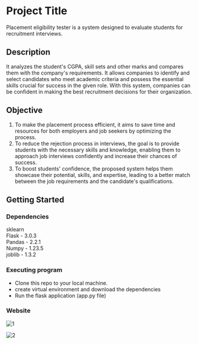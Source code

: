# Project Title

Placement eligibility tester is a system designed to evaluate students for recruitment interviews. 

## Description

It analyzes the student's CGPA, skill sets and other marks and compares them with the company's requirements. It allows companies to identify and select candidates who meet academic criteria and possess the essential skills crucial for success in the given role. With this system, companies can be confident in making the best recruitment decisions for their organization.

## Objective

1. To make the placement process efficient, it aims to save time and resources for both employers and job seekers by optimizing the process.
2. To reduce the rejection process in interviews, the goal is to provide students with the necessary skills and knowledge, enabling them to approach job interviews confidently and increase their chances of success.
3. To boost students' confidence, the proposed system helps them showcase their potential, skills, and expertise, leading to a better match between the job requirements and the candidate's qualifications.

## Getting Started

### Dependencies

sklearn  <br/>
Flask - 3.0.3 <br/>
Pandas - 2.2.1 <br/>
Numpy - 1.23.5 <br/>
joblib -  1.3.2 


### Executing program

* Clone this repo to your local machine.
* create virtual environment and download the dependencies
* Run the flask application (app.py file)
  
### Website


![1](https://github.com/user-attachments/assets/8db3fcb4-2de7-45d8-8085-fa49834e5a20)


![2](https://github.com/user-attachments/assets/5a6756a5-5fa4-4c62-b489-a5211b09a1f3)
